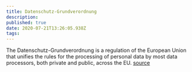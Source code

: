```yaml
---
title: Datenschutz-Grundverordnung 
description: 
published: true
date: 2020-07-21T13:26:05.938Z
tags: 
---
```


The Datenschutz-Grundverordnung  is a regulation of the European Union that unifies the rules for the processing of personal data by most data processors, both private and public, across the EU.
[source](https://dsgvo-gesetz.de/)